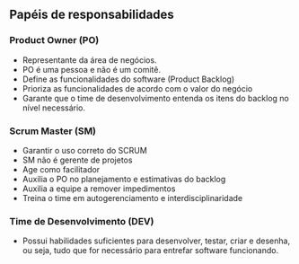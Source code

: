 ## Papéis de responsabilidades 

### Product Owner (PO)
- Representante da área de negócios.
- PO é uma pessoa e não é um comitê.
- Define as funcionalidades do software (Product Backlog)
- Prioriza as funcionalidades de acordo com o valor do negócio
- Garante que o time de desenvolvimento entenda os itens do backlog no nível necessário.

### Scrum Master (SM)
- Garantir o uso correto do SCRUM
- SM não é gerente de projetos
- Age como facilitador
- Auxilia o PO no planejamento e estimativas do backlog
- Auxilia a equipe a remover impedimentos
- Treina o time em autogerenciamento e interdisciplinaridade



### Time de Desenvolvimento (DEV)
- Possui habilidades suficientes para desenvolver, testar, criar e desenha, ou seja, tudo que for necessário para entrefar software funcionando.